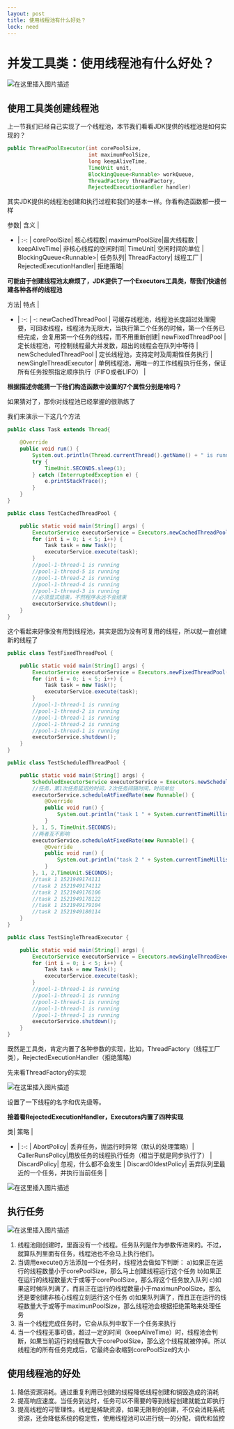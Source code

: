 ```yaml
---
layout: post
title: 使用线程池有什么好处？
lock: need
---
```


# 并发工具类：使用线程池有什么好处？

![在这里插入图片描述](https://img-blog.csdnimg.cn/20210210185449819.jpg?)

## 使用工具类创建线程池
上一节我们已经自己实现了一个线程池，本节我们看看JDK提供的线程池是如何实现的？
```java
public ThreadPoolExecutor(int corePoolSize,
                          int maximumPoolSize,
                          long keepAliveTime,
                          TimeUnit unit,
                          BlockingQueue<Runnable> workQueue,
                          ThreadFactory threadFactory,
                          RejectedExecutionHandler handler)
```
其实JDK提供的线程池创建和执行过程和我们的基本一样。你看构造函数都一摸一样

参数| 含义 | 
- | :-: | 
corePoolSize| 核心线程数| 
maximumPoolSize|最大线程数  | 
keepAliveTime| 非核心线程的空闲时间| 
TimeUnit| 空闲时间的单位 | 
BlockingQueue&lt;Runnable>| 任务队列| 
ThreadFactory| 线程工厂 | 
RejectedExecutionHandler|  拒绝策略| 

**可能由于创建线程池太麻烦了，JDK提供了一个Executors工具类，帮我们快速创建各种各样的线程池**

方法| 特点 | 
- | :-: | -: 
newCachedThreadPool | 可缓存线程池，线程池长度超过处理需要，可回收线程，线程池为无限大，当执行第二个任务的时候，第一个任务已经完成，会复用第一个任务的线程，而不用重新创建| 
newFixedThreadPool  | 定长线程池，可控制线程最大并发数，超出的线程会在队列中等待 | 
newScheduledThreadPool | 定长线程池，支持定时及周期性任务执行 | 
newSingleThreadExecutor  | 单例线程池，用唯一的工作线程执行任务，保证所有任务按照指定顺序执行（FIFO或者LIFO） | 

**根据描述你能猜一下他们构造函数中设置的7个属性分别是啥吗？**

如果猜对了，那你对线程池已经掌握的很熟练了

我们来演示一下这几个方法

```java
public class Task extends Thread{

    @Override
    public void run() {
        System.out.println(Thread.currentThread().getName() + " is running");
        try {
            TimeUnit.SECONDS.sleep(1);
        } catch (InterruptedException e) {
            e.printStackTrace();
        }
    }
}
```

```java
public class TestCachedThreadPool {

    public static void main(String[] args) {
        ExecutorService executorService = Executors.newCachedThreadPool();
        for (int i = 0; i < 5; i++) {
            Task task = new Task();
            executorService.execute(task);
        }
        //pool-1-thread-1 is running
        //pool-1-thread-5 is running
        //pool-1-thread-2 is running
        //pool-1-thread-4 is running
        //pool-1-thread-3 is running
        //必须显式结束，不然程序永远不会结束
        executorService.shutdown();
    }
}
```
这个看起来好像没有用到线程池，其实是因为没有可复用的线程，所以就一直创建新的线程了

```java
public class TestFixedThreadPool {

    public static void main(String[] args) {
        ExecutorService executorService = Executors.newFixedThreadPool(2);
        for (int i = 0; i < 5; i++) {
            Task task = new Task();
            executorService.execute(task);
        }
        //pool-1-thread-1 is running
        //pool-1-thread-2 is running
        //pool-1-thread-1 is running
        //pool-1-thread-2 is running
        //pool-1-thread-1 is running
        executorService.shutdown();
    }
}
```

```java
public class TestScheduledThreadPool {

    public static void main(String[] args) {
        ScheduledExecutorService executorService = Executors.newScheduledThreadPool(1);
        //任务，第1次任务延迟的时间，2次任务间隔时间，时间单位
        executorService.scheduleAtFixedRate(new Runnable() {
            @Override
            public void run() {
                System.out.println("task 1 " + System.currentTimeMillis());
            }
        }, 1, 5, TimeUnit.SECONDS);
        //两者互不影响
        executorService.scheduleAtFixedRate(new Runnable() {
            @Override
            public void run() {
                System.out.println("task 2 " + System.currentTimeMillis());
            }
        }, 1, 2,TimeUnit.SECONDS);
        //task 1 1521949174111
        //task 2 1521949174112
        //task 2 1521949176106
        //task 2 1521949178122
        //task 1 1521949179104
        //task 2 1521949180114
    }
}
```

```java
public class TestSingleThreadExecutor {

    public static void main(String[] args) {
        ExecutorService executorService = Executors.newSingleThreadExecutor();
        for (int i = 0; i < 5; i++) {
            Task task = new Task();
            executorService.execute(task);
        }
        //pool-1-thread-1 is running
        //pool-1-thread-1 is running
        //pool-1-thread-1 is running
        //pool-1-thread-1 is running
        //pool-1-thread-1 is running
        executorService.shutdown();
    }
}
```

既然是工具类，肯定内置了各种参数的实现，比如，ThreadFactory（线程工厂类），RejectedExecutionHandler（拒绝策略）

先来看ThreadFactory的实现

![在这里插入图片描述](https://img-blog.csdnimg.cn/e7de0a6e3c544445996bd48437283f8d.png)

设置了一下线程的名字和优先级等。

**接着看RejectedExecutionHandler，Executors内置了四种实现**

类| 策略 | 
- | :-: | 
AbortPolicy| 丢弃任务，抛运行时异常（默认的处理策略）| 
CallerRunsPolicy|用放任务的线程执行任务（相当于就是同步执行了） | 
DiscardPolicy| 忽视，什么都不会发生 | 
DiscardOldestPolicy| 丢弃队列里最近的一个任务，并执行当前任务 | 

![在这里插入图片描述](https://img-blog.csdnimg.cn/39aa59139048475babef202db05319ba.png)

## 执行任务

![在这里插入图片描述](https://img-blog.csdnimg.cn/6b85b15b1137498aa92f7e0dfc2d338e.png)

1. 线程池刚创建时，里面没有一个线程。任务队列是作为参数传进来的。不过，就算队列里面有任务，线程池也不会马上执行他们。
2. 当调用execute()方法添加一个任务时，线程池会做如下判断：
a)如果正在运行的线程数量小于corePoolSize，那么马上创建线程运行这个任务
b)如果正在运行的线程数量大于或等于corePoolSize，那么将这个任务放入队列
c)如果这时候队列满了，而且正在运行的线程数量小于maximunPoolSize，那么还是要创建非核心线程立刻运行这个任务
d)如果队列满了，而且正在运行的线程数量大于或等于maximunPoolSize，那么线程池会根据拒绝策略来处理任务
3. 当一个线程完成任务时，它会从队列中取下一个任务来执行
4. 当一个线程无事可做，超过一定的时间（keepAliveTime）时，线程池会判断，如果当前运行的线程数大于corePoolSize，那么这个线程就被停掉。所以线程池的所有任务完成后，它最终会收缩到corePoolSize的大小
  
## 使用线程池的好处
 1. 降低资源消耗。通过重复利用已创建的线程降低线程创建和销毁造成的消耗
 2. 提高响应速度。当任务到达时，任务可以不需要的等到线程创建就能立即执行
 3. 提高线程的可管理性。线程是稀缺资源，如果无限制的创建，不仅会消耗系统资源，还会降低系统的稳定性，使用线程池可以进行统一的分配，调优和监控